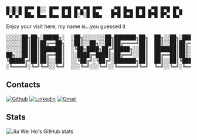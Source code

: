 <pre>
█░█░█ █▀▀ █░░ █▀▀ █▀█ █▀▄▀█ █▀▀   ▄▀█ █▄▄ █▀█ ▄▀█ █▀█ █▀▄
▀▄▀▄▀ ██▄ █▄▄ █▄▄ █▄█ █░▀░█ ██▄   █▀█ █▄█ █▄█ █▀█ █▀▄ █▄▀
</pre>

Enjoy your visit here, my name is...you guessed it
<pre>
░░░░░██╗██╗░█████╗░  ░██╗░░░░░░░██╗███████╗██╗  ██╗░░██╗░█████╗░
░░░░░██║██║██╔══██╗  ░██║░░██╗░░██║██╔════╝██║  ██║░░██║██╔══██╗
░░░░░██║██║███████║  ░╚██╗████╗██╔╝█████╗░░██║  ███████║██║░░██║
██╗░░██║██║██╔══██║  ░░████╔═████║░██╔══╝░░██║  ██╔══██║██║░░██║
╚█████╔╝██║██║░░██║  ░░╚██╔╝░╚██╔╝░███████╗██║  ██║░░██║╚█████╔╝
░╚════╝░╚═╝╚═╝░░╚═╝  ░░░╚═╝░░░╚═╝░░╚══════╝╚═╝  ╚═╝░░╚═╝░╚════╝░
</pre>

## Contacts
[![Github](https://img.shields.io/badge/-Github-000?style=flat&logo=Github&logoColor=white)](https://github.com/jiaweiho)
[![Linkedin](https://img.shields.io/badge/-LinkedIn-blue?style=flat&logo=Linkedin&logoColor=white)](https://www.linkedin.com/in/jiaweiho)
[![Gmail](https://img.shields.io/badge/-Gmail-c14438?style=flat&logo=Gmail&logoColor=white)](mailto:jiwei.ho@gmail.com)

## Stats
![Jia Wei Ho's GitHub stats](https://github-readme-stats.vercel.app/api?username=jiaweiho&show_icons=true&theme=algolia)

<!-- Shields: https://shields.io/ -->
<!-- Awesome GitHub Profile README: https://github.com/abhisheknaiidu/awesome-github-profile-readme -->
<!-- GitHub Stats: https://github.com/anuraghazra/github-readme-stats -->
